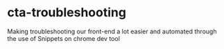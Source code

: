 # cta-troubleshooting
Making troubleshooting our front-end a lot easier and automated through the use of Snippets on chrome dev tool
